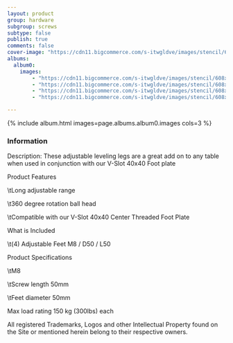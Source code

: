 ```yaml
---
layout: product
group: hardware
subgroup: screws
subtype: false
publish: true
comments: false
cover-image: "https://cdn11.bigcommerce.com/s-itwgldve/images/stencil/608x608/products/5012/9641/3190-Set_Feet_5__60409.1675310627.png?c=2"
albums:
  album0:
    images:
        - "https://cdn11.bigcommerce.com/s-itwgldve/images/stencil/608x608/products/5012/9641/3190-Set_Feet_5__60409.1675310627.png?c=2"
        - "https://cdn11.bigcommerce.com/s-itwgldve/images/stencil/608x608/products/5012/9643/3190-Set_Feet_3__11196.1675310627.png?c=2"
        - "https://cdn11.bigcommerce.com/s-itwgldve/images/stencil/608x608/products/5012/9640/3190-Set_Feet_2__88789.1675310627.png?c=2"
        - "https://cdn11.bigcommerce.com/s-itwgldve/images/stencil/608x608/products/5012/9642/3190-Set_Feet_4__51580.1675310627.png?c=2"

---
```


{% include album.html images=page.albums.album0.images cols=3 %}

### Information

Description:
 These adjustable leveling legs are a great add on to any table when used in conjunction with our V-Slot 40x40 Foot plate

Product Features 

\tLong adjustable range

\t360 degree rotation ball head

\tCompatible with our V-Slot 40x40 Center Threaded Foot Plate

What is Included 

\t(4) Adjustable Feet M8 / D50 / L50

Product Specifications 

\tM8

\tScrew length 50mm

\tFeet diameter 50mm

 Max load rating 150 kg (300lbs) each

All registered Trademarks, Logos and other Intellectual Property found on the Site or mentioned herein belong to their respective owners.  

